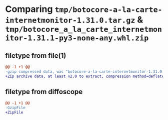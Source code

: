 # Comparing `tmp/botocore-a-la-carte-internetmonitor-1.31.0.tar.gz` & `tmp/botocore_a_la_carte_internetmonitor-1.31.1-py3-none-any.whl.zip`

## filetype from file(1)

```diff
@@ -1 +1 @@
-gzip compressed data, was "botocore-a-la-carte-internetmonitor-1.31.0.tar", last modified: Fri Jul  7 01:43:54 2023, max compression
+Zip archive data, at least v2.0 to extract, compression method=deflate
```

## filetype from diffoscope

```diff
@@ -1 +1 @@
-GzipFile
+ZipFile
```

